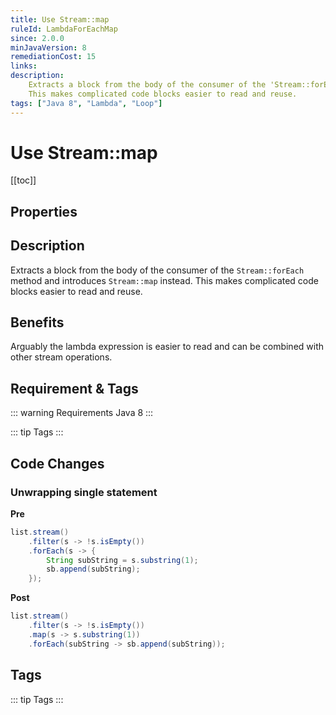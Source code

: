 ```yaml
---
title: Use Stream::map
ruleId: LambdaForEachMap
since: 2.0.0
minJavaVersion: 8
remediationCost: 15
links:
description:
    Extracts a block from the body of the consumer of the 'Stream::forEach' method and introduces 'Stream::map' instead.
    This makes complicated code blocks easier to read and reuse.
tags: ["Java 8", "Lambda", "Loop"]
---
```


# Use Stream::map

[[toc]]

## Properties

<RuleProperties />


## Description

Extracts a block from the body of the consumer of the `Stream::forEach` method and introduces `Stream::map` instead.
This makes complicated code blocks easier to read and reuse.

## Benefits
Arguably the lambda expression is easier to read and can be combined with other stream operations.

## Requirement & Tags

::: warning Requirements
Java 8
:::

::: tip Tags
<TagLinks />
:::

## Code Changes

### Unwrapping single statement

__Pre__
```java
list.stream()
    .filter(s -> !s.isEmpty())
    .forEach(s -> {
        String subString = s.substring(1);
        sb.append(subString);
    });
```

__Post__
```java
list.stream()
    .filter(s -> !s.isEmpty())
    .map(s -> s.substring(1))
    .forEach(subString -> sb.append(subString));
```

<VersionNotice />


## Tags

::: tip Tags
<TagLinks />
:::